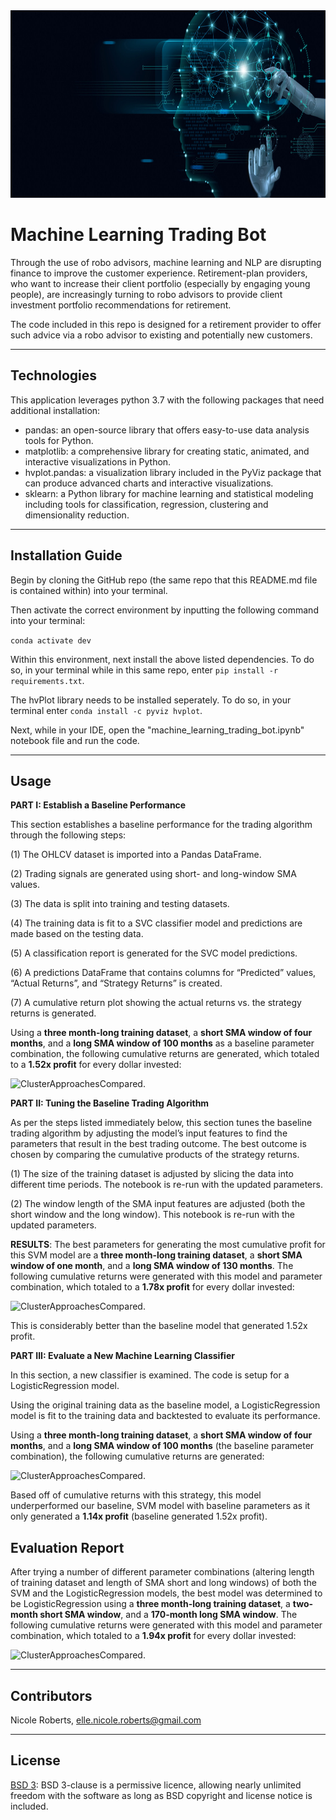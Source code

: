 <img src= "images/robo.jpeg" width="930" height="300">

# Machine Learning Trading Bot

Through the use of robo advisors, machine learning and NLP are disrupting finance to improve the customer experience. Retirement-plan providers, who want to increase their client portfolio (especially by engaging young people), are increasingly turning to robo advisors to provide client investment portfolio recommendations for retirement.

The code included in this repo is designed for a retirement provider to offer such advice via a robo advisor to existing and potentially new customers.

---
## Technologies

This application leverages python 3.7 with the following packages that need additional installation:

* pandas: an open-source library that offers easy-to-use data analysis tools for Python.
* matplotlib: a comprehensive library for creating static, animated, and interactive visualizations in Python.
* hvplot.pandas: a visualization library included in the PyViz package that can produce advanced charts and interactive visualizations. 
* sklearn: a Python library for machine learning and statistical modeling including tools for classification, regression, clustering and dimensionality reduction.

---
## Installation Guide

Begin by cloning the GitHub repo (the same repo that this README.md file is contained within) into your terminal. 

Then activate the correct environment by inputting the following command into your terminal:

`conda activate dev`

Within this environment, next install the above listed dependencies. To do so, in your terminal while in this same repo, enter `pip install -r requirements.txt`.

The hvPlot library needs to be installed seperately. To do so, in your terminal enter `conda install -c pyviz hvplot`.

Next, while in your IDE, open the "machine_learning_trading_bot.ipynb" notebook file and run the code. 

---
## Usage

__PART I: Establish a Baseline Performance__

This section establishes a baseline performance for the trading algorithm through the following steps:

(1) The OHLCV dataset is imported into a Pandas DataFrame.

(2) Trading signals are generated using short- and long-window SMA values.

(3) The data is split into training and testing datasets.

(4) The training data is fit to a SVC classifier model and predictions are made based on the testing data. 

(5) A classification report is generated for the SVC model predictions.

(6) A predictions DataFrame that contains columns for “Predicted” values, “Actual Returns”, and “Strategy Returns” is created.

(7) A cumulative return plot showing the actual returns vs. the strategy returns is generated.

Using a __three month-long training dataset__, a __short SMA window of four months__, and a __long SMA window of 100 months__ as a baseline parameter combination, the following cumulative returns are generated, which totaled to a __1.52x profit__ for every dollar invested:

![ClusterApproachesCompared.](images/svm.png)

__PART II: Tuning the Baseline Trading Algorithm__

As per the steps listed immediately below, this section tunes the baseline trading algorithm by adjusting the model’s input features to find the parameters that result in the best trading outcome. The best outcome is chosen by comparing the cumulative products of the strategy returns. 

(1) The size of the training dataset is adjusted by slicing the data into different time periods. The notebook is re-run with the updated parameters.

(2) The window length of the SMA input features are adjusted (both the short window and the long window). This notebook is re-run with the updated parameters.

__RESULTS__: The best parameters for generating the most cumulative profit for this SVM model are a __three month-long training dataset__, a __short SMA window of one month__, and a __long SMA window of 130 months__. The following cumulative returns were generated with this model and parameter combination, which totaled to a __1.78x profit__ for every dollar invested:

![ClusterApproachesCompared.](images/bestsvm.png)

This is considerably better than the baseline model that generated 1.52x profit.

__PART III: Evaluate a New Machine Learning Classifier__

In this section, a new classifier is examined. The code is setup for a LogisticRegression model.

Using the original training data as the baseline model, a LogisticRegression model is fit to the training data and backtested to evaluate its performance. 

Using a __three month-long training dataset__, a __short SMA window of four months__, and a __long SMA window of 100 months__ (the baseline parameter combination), the following cumulative returns are generated:

![ClusterApproachesCompared.](images/lr.png)

Based off of cumulative returns with this strategy, this model underperformed our baseline, SVM model with baseline parameters as it only generated a __1.14x profit__ (baseline generated 1.52x profit).

## Evaluation Report

After trying a number of different parameter combinations (altering length of training dataset and length of SMA short and long windows) of both the SVM and the LogisticRegression models, the best model was determined to be LogisticRegression using a __three month-long training dataset__, a __two-month short SMA window__, and a __170-month long SMA window__. The following cumulative returns were generated with this model and parameter combination, which totaled to a __1.94x profit__ for every dollar invested:

![ClusterApproachesCompared.](images/best.png)

---
## Contributors

Nicole Roberts,
elle.nicole.roberts@gmail.com

---
## License

[BSD 3](https://choosealicense.com/licenses/bsd-3-clause-clear/): BSD 3-clause is a permissive licence, allowing nearly unlimited freedom with the software as long as BSD copyright and license notice is included.